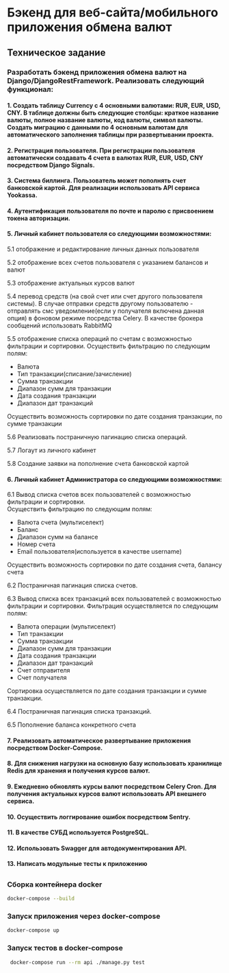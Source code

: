 # Бэкенд для веб-сайта/мобильного приложения обмена валют

## Техническое задание

### Разработать бэкенд приложения обмена валют на Django/DjangoRestFramework. Реализовать следующий функционал:

#### 1. Создать таблицу Currency с 4 основными валютами: RUR, EUR, USD, CNY. В таблице должны быть следующие столбцы: краткое название валюты, полное название валюты, код валюты, символ валюты. Создать миграцию с данными по 4 основным валютам для автоматического заполнения таблицы при развертывании проекта.
#### 2. Регистрация пользователя. При регистрации пользователя автоматически создавать 4 счета в валютах RUR, EUR, USD, CNY посредством Django Signals.
#### 3. Система биллинга. Пользователь может пополнять счет банковской картой. Для реализации использовать API сервиса Yookassa.
#### 4. Аутентификация пользователя по почте и паролю c присвоением токена авторизации.
#### 5. Личный кабинет пользователя со следующими возможностями:

5.1 отображение и редактирование личных данных пользователя

5.2 отображение всех счетов пользователя с указанием балансов и валют

5.3 отображение актуальных курсов валют

5.4 перевод средств (на свой счет или счет другого пользователя системы). В случае отправки средств другому пользователю - отправлять смс уведомление(если у получателя включена данная опция) в фоновом режиме  посредства Celery. В качестве брокера сообщений использовать RabbitMQ

5.5 отображение списка операций по счетам с возможностью фильтрации и сортировки. 
Осуществить фильтрацию по следующим полям:
- Валюта
- Тип транзакции(списание/зачисление)
- Сумма транзакции
- Диапазон сумм для транзакции
- Дата создания транзакции
- Диапазон дат транзакций

Осуществить возможность сортировки по дате создания транзакции, по сумме транзакции

5.6 Реализовать постраничную пагинацию списка операций.

5.7 Логаут из личного кабинет

5.8 Создание заявки на пополнение счета банковской картой

#### 6. Личный кабинет Администратора со следующими возможностями:
6.1 Вывод списка счетов всех пользователей с возможностью фильтрации и сортировки.  
Осуществить фильтрацию по следующим полям:
* Валюта счета (мультиселект)
* Баланс
* Диапазон сумм на балансе
* Номер счета
* Email пользователя(используется в качестве username)

Осуществить возможность сортировки по дате создания счета, балансу счета

6.2 Постраничная пагинация списка счетов.

6.3 Вывод списка всех транзакций всех пользователей с возможностью фильтрации и сортировки. 
Фильтрация осуществляется по следующим полям:
* Валюта операции (мультиселект)
* Тип транзакции
* Сумма транзакции
* Диапазон сумм для транзакции
* Дата создания транзакции
* Диапазон дат транзакций
* Счет отправителя
* Счет получателя

Сортировка осуществляется по датe создания транзакции и сумме транзакции.

6.4 Постраничная пагинация списка транзакций.

6.5 Пополнение баланса конкретного счета

#### 7. Реализовать автоматическое развертывание приложения посредством Docker-Compose.
#### 8. Для снижения нагрузки на основную базу использовать хранилище Redis для хранения и получения курсов валют.
#### 9. Ежедневно обновлять курсы валют посредством Celery Cron. Для получения актуальных курсов валют использовать API внешнего сервиса.
#### 10. Осуществить логгирование ошибок посредством Sentry.
#### 11. В качестве СУБД используется PostgreSQL.
#### 12. Использовать Swagger для автодокументирования API.
#### 13. Написать модульные тесты к приложению


##

### Сборка контейнера docker

```bash
docker-compose --build
```



### Запуск приложения через docker-compose

```bash
docker-compose up
```



### Запуск тестов в docker-compose

```bash
 docker-compose run --rm api ./manage.py test
```
